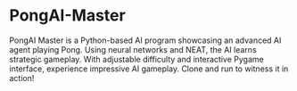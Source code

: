 # PongAI-Master
PongAI Master is a Python-based AI program showcasing an advanced AI agent playing Pong. Using neural networks and NEAT, the AI learns strategic gameplay. With adjustable difficulty and interactive Pygame interface, experience impressive AI gameplay. Clone and run to witness it in action!
